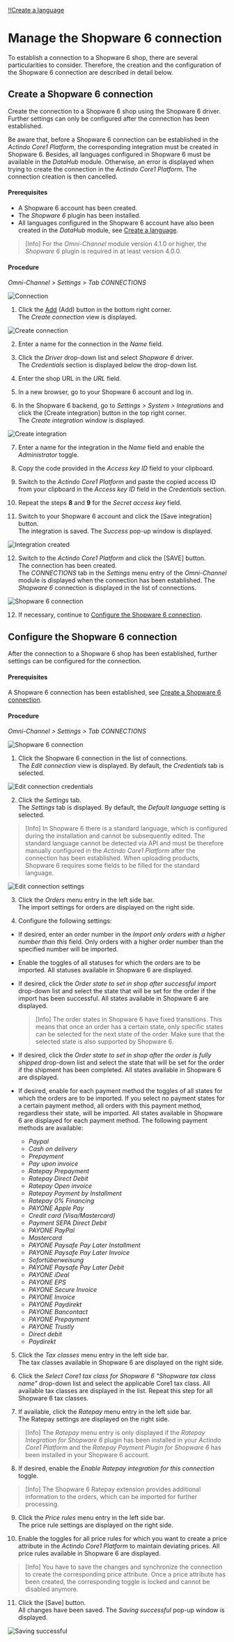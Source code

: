 [!!Create a language](../../DataHub/Integration/05_ManageLanguages.md#create-a-language)

# Manage the Shopware 6 connection

To establish a connection to a Shopware 6 shop, there are several particularities to consider. Therefore, the creation and the configuration of the Shopware 6 connection are described in detail below.


## Create a Shopware 6 connection

Create the connection to a Shopware 6 shop using the Shopware 6 driver. Further settings can only be configured after the connection has been established.

Be aware that, before a Shopware 6 connection can be established in the *Actindo Core1 Platform*, the corresponding integration must be created in Shopware 6. Besides, all languages configured in Shopware 6 must be available in the *DataHub* module. Otherwise, an error is displayed when trying to create the connection in the *Actindo Core1 Platform*. The connection creation is then cancelled.

#### Prerequisites

- A Shopware 6 account has been created.
- The *Shopware 6* plugin has been installed.  
- All languages configured in the Shopware 6 account have also been created in the *DataHub* module, see [Create a language](../../DataHub/Integration/05_ManageLanguages.md#create-a-language). 

> [Info] For the *Omni-Channel* module version 4.1.0 or higher, the *Shopware 6* plugin is required in at least version 4.0.0.

[comment]: <> (Stimmt Version? 4.0.0 ist die neueste. Stimmen prerequisites? Oder besser Zwei subprocedures: 1 create integration in Shopware 6 + create connection in Core1? -> Verweis auf Manage connections?)

#### Procedure

*Omni-Channel > Settings > Tab CONNECTIONS*

![Connection](../../Assets/Screenshots/Channels/Settings/Connections/Connection.png "[Connection]")

1. Click the [Add](../../Assets/Icons/Plus01.png "[Add]") (Add) button in the bottom right corner.    
  The *Create connection* view is displayed.

  ![Create connection](../../Assets/Screenshots/Channels/Settings/Connections/CreateConnection.png "[Create connection]")

2. Enter a name for the connection in the *Name* field.

3. Click the *Driver* drop-down list and select *Shopware 6* driver.  
  The *Credentials* section is displayed below the drop-down list.

4. Enter the shop URL in the *URL* field.  

5. In a new browser, go to your Shopware 6 account and log in. 

6. In the Shopware 6 backend, go to *Settings > System > Integrations* and click the [Create integration] button in the top right corner.  
  The *Create integration* window is displayed.

  ![Create integration](../../Assets/Screenshots/Channels/Settings/Connections/Shopware6/CreateIntegration.png "[Create integration]")

7. Enter a name for the integration in the *Name* field and enable the *Administrator* toggle.

8. Copy the code provided in the *Access key ID* field to your clipboard.

9. Switch to the *Actindo Core1 Platform* and paste the copied access ID from your clipboard in the *Access key ID* field in the *Credentials* section.  
  
10. Repeat the steps **8** and **9** for the *Secret access key* field.

11. Switch to your Shopware 6 account and click the [Save integration] button.  
  The integration is saved. The *Success* pop-up window is displayed.

  ![Integration  created](../../Assets/Screenshots/Channels/Settings/Connections/Shopware6/IntegrationCreated.png "[Integration created]")

12. Switch to the *Actindo Core1 Platform* and click the [SAVE] button.  
  The connection has been created.   
  The *CONNECTIONS* tab in the *Settings* menu entry of the *Omni-Channel* module is displayed when the connection has been established. The *Shopware 6* connection is displayed in the list of connections.

  ![Shopware 6 connection](../../Assets/Screenshots/Channels/Settings/Connections/Shopware6/Connection.png "[Shopware 6]")

12. If necessary, continue to [Configure the Shopware 6 connection](#configure-the-shopware-6-connection).

[comment]: <> (Was genau passiert nach SAVE in Core1? Einige Minuten Zeit/Sync/Platform initialized? Satz aus Shopify genommen.)



## Configure the Shopware 6 connection   

After the connection to a Shopware 6 shop has been established, further settings can be configured for the connection.

#### Prerequisites

A Shopware 6 connection has been established, see [Create a Shopware 6 connection](#create-a-shopware-6-connection).

#### Procedure

*Omni-Channel > Settings > Tab CONNECTIONS*

![Shopware 6 connection](../../Assets/Screenshots/Channels/Settings/Connections/Shopware6/Connection.png "[Shopware 6 connection]")

1. Click the Shopware 6 connection in the list of connections.   
  The *Edit connection* view is displayed. By default, the *Credentials* tab is selected.

  ![Edit connection credentials](../../Assets/Screenshots/Channels/Settings/Connections/Shopware6/EditConnectionCredentials.png "[Edit connection credentials]")

2. Click the *Settings* tab.   
  The *Settings* tab is displayed. By default, the *Default language* setting is selected.

  > [Info] In Shopware 6 there is a standard language, which is configured during the installation and cannot be subsequently edited. The standard language cannot be detected via API and must be therefore manually configured in the *Actindo Core1 Platform* after the connection has been established. When uploading products, Shopware 6 requires some fields to be filled for the standard language.

  ![Edit connection settings](../../Assets/Screenshots/Channels/Settings/Connections/Shopware6/EditConnectionSettings.png "[Edit connection settings]")

3. Click the *Orders* menu entry in the left side bar.  
  The import settings for orders are displayed on the right side.  

4. Configure the following settings:
  + If desired, enter an order number in the *Import only orders with a higher number than this* field. Only orders with a higher order number than the specified number will be imported.  

  + Enable the toggles of all statuses for which the orders are to be imported. All statuses available in Shopware 6 are displayed.
      
  + If desired, click the *Order state to set in shop after successful import* drop-down list and select the state that will be set for the order if the import has been successful. All states available in Shopware 6 are displayed.

    > [Info] The order states in Shopware 6 have fixed transitions. This means that once an order has a certain state, only specific states can be selected for the next state of the order. Make sure that the selected state is also supported by Shopware 6.    

  + If desired, click the *Order state to set in shop after the order is fully shipped* drop-down list and select the state that will be set for the order if the shipment has been completed. All states available in Shopware 6 are displayed.
 
  + If desired, enable for each payment method the toggles of all states for which the orders are to be imported. If you select no payment states for a certain payment method, all orders with this payment method, regardless their state, will be imported. All states available in Shopware 6 are displayed for each payment method. 
  The following payment methods are available:   
    - *Paypal*  
    - *Cash on delivery*  
    - *Prepayment*  
    - *Pay upon invoice*  
    - *Ratepay Prepayment*
    - *Ratepay Direct Debit*
    - *Ratepay Open invoice*
    - *Ratepay Payment by Installment*
    - *Ratepay 0% Financing*
    - *PAYONE Apple Pay*
    - *Credit card (Visa/Mastercard)*
    - *Payment SEPA Direct Debit*
    - *PAYONE PayPal*
    - *Mastercard*
    - *PAYONE Paysafe Pay Later Installment*
    - *PAYONE Paysafe Pay Later Invoice*
    - *Sofortüberweisung*
    - *PAYONE Paysafe Pay Later Debit*
    - *PAYONE iDeal*
    - *PAYONE EPS*
    - *PAYONE Secure Invoice*
    - *PAYONE Invoice*
    - *PAYONE Paydirekt*
    - *PAYONE Bancontact*
    - *PAYONE Prepayment*
    - *PAYONE Trustly*
    - *Direct debit*
    - *Paydirekt*


5. Click the *Tax classes* menu entry in the left side bar.  
  The tax classes available in Shopware 6 are displayed on the right side.  

6. Click the *Select Core1 tax class for Shopware 6 "Shopware tax class name"* drop-down list and select the applicable Core1 tax class. All available tax classes are displayed in the list. Repeat this step for all Shopware 6 tax classes.

7. If available, click the *Ratepay* menu entry in the left side bar.  
  The Ratepay settings are displayed on the right side.

  > [Info] The *Ratepay* menu entry is only displayed if the *Ratepay Integration for Shopware 6* plugin has been installed in your *Actindo Core1 Platform* and the *Ratepay Payment Plugin for Shopware 6* has been installed in your Shopware 6 account.
  
8. If desired, enable the *Enable Ratepay integration for this connection* toggle.  

  > [Info] The Shopware 6 Ratepay extension provides additional information to the orders, which can be imported for further processing.  
 
  [comment]: <> (nicht standard / Extension für Treiber - beschreiben oder wegglassen?)

9. Click the *Price rules* menu entry in the left side bar.  
  The price rule settings are displayed on the right side.

10. Enable the toggles for all price rules for which you want to create a price attribute in the *Actindo Core1 Platform* to maintain deviating prices. All price rules available in Shopware 6 are displayed. 

  > [Info] You have to save the changes and synchronize the connection to create the corresponding price attribute. Once a price attribute has been created, the corresponding toggle is locked and cannot be disabled anymore.

11. Click the [Save] button.  
  All changes have been saved. The *Saving successful* pop-up window is displayed.

  ![Saving successful](../../Assets/Screenshots/Channels/Settings/Connections/SavingSuccessful.png "[Saving successful]")